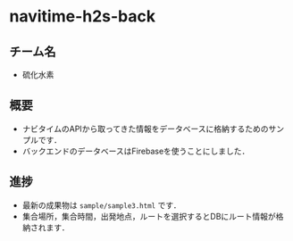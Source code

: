 # navitime-h2s-back

## チーム名
- 硫化水素

## 概要
- ナビタイムのAPIから取ってきた情報をデータベースに格納するためのサンプルです．
- バックエンドのデータベースはFirebaseを使うことにしました．

## 進捗
- 最新の成果物は `sample/sample3.html` です．
- 集合場所，集合時間，出発地点，ルートを選択するとDBにルート情報が格納されます．

